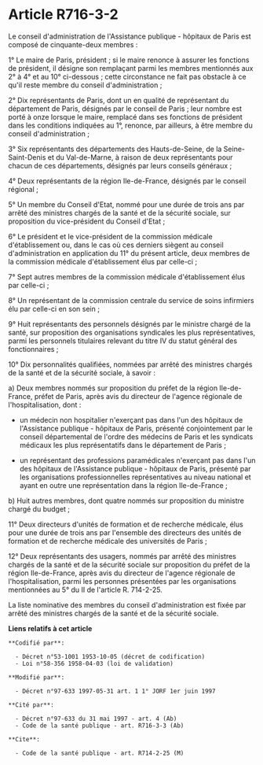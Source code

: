 # Article R716-3-2

Le conseil d'administration de l'Assistance publique - hôpitaux de Paris est composé de cinquante-deux membres :

1° Le maire de Paris, président ; si le maire renonce à assurer les fonctions de président, il désigne son remplaçant parmi
les membres mentionnés aux 2° à 4° et au 10° ci-dessous ; cette circonstance ne fait pas obstacle à ce qu'il reste membre du
conseil d'administration ;

2° Dix représentants de Paris, dont un en qualité de représentant du département de Paris, désignés par le conseil de Paris ;
leur nombre est porté à onze lorsque le maire, remplacé dans ses fonctions de président dans les conditions indiquées au 1°,
renonce, par ailleurs, à être membre du conseil d'administration ;

3° Six représentants des départements des Hauts-de-Seine, de la Seine-Saint-Denis et du Val-de-Marne, à raison de deux
représentants pour chacun de ces départements, désignés par leurs conseils généraux ;

4° Deux représentants de la région Ile-de-France, désignés par le conseil régional ;

5° Un membre du Conseil d'Etat, nommé pour une durée de trois ans par arrêté des ministres chargés de la santé et de la
sécurité sociale, sur proposition du vice-président du Conseil d'Etat ;

6° Le président et le vice-président de la commission médicale d'établissement ou, dans le cas où ces derniers siègent au
conseil d'administration en application du 11° du présent article, deux membres de la commission médicale d'établissement
élus par celle-ci ;

7° Sept autres membres de la commission médicale d'établissement élus par celle-ci ;

8° Un représentant de la commission centrale du service de soins infirmiers élu par celle-ci en son sein ;

9° Huit représentants des personnels désignés par le ministre chargé de la santé, sur proposition des organisations
syndicales les plus représentatives, parmi les personnels titulaires relevant du titre IV du statut général des
fonctionnaires ;

10° Dix personnalités qualifiées, nommées par arrêté des ministres chargés de la santé et de la sécurité sociale, à savoir :

a) Deux membres nommés sur proposition du préfet de la région Ile-de-France, préfet de Paris, après avis du directeur de
l'agence régionale de l'hospitalisation, dont :

- un médecin non hospitalier n'exerçant pas dans l'un des hôpitaux de l'Assistance publique - hôpitaux de Paris, présenté
conjointement par le conseil départemental de l'ordre des médecins de Paris et les syndicats médicaux les plus représentatifs
dans le département de Paris ;

- un représentant des professions paramédicales n'exerçant pas dans l'un des hôpitaux de l'Assistance publique - hôpitaux de
Paris, présenté par les organisations professionnelles représentatives au niveau national et ayant en outre une
représentation dans la région Ile-de-France ;

b) Huit autres membres, dont quatre nommés sur proposition du ministre chargé du budget ;

11° Deux directeurs d'unités de formation et de recherche médicale, élus pour une durée de trois ans par l'ensemble des
directeurs des unités de formation et de recherche médicale des universités de Paris ;

12° Deux représentants des usagers, nommés par arrêté des ministres chargés de la santé et de la sécurité sociale sur
proposition du préfet de la région Ile-de-France, après avis du directeur de l'agence régionale de l'hospitalisation, parmi
les personnes présentées par les organisations mentionnées au 5° du II de l'article R. 714-2-25.

La liste nominative des membres du conseil d'administration est fixée par arrêté des ministres chargés de la santé et de la
sécurité sociale.

**Liens relatifs à cet article**

	**Codifié par**:

	  - Décret n°53-1001 1953-10-05 (décret de codification)
	  - Loi n°58-356 1958-04-03 (loi de validation)

	**Modifié par**:

	  - Décret n°97-633 1997-05-31 art. 1 1° JORF 1er juin 1997

	**Cité par**:

	  - Décret n°97-633 du 31 mai 1997 - art. 4 (Ab)
	  - Code de la santé publique - art. R716-3-3 (Ab)

	**Cite**:

	  - Code de la santé publique - art. R714-2-25 (M)
